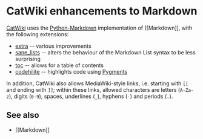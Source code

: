 # CatWiki enhancements to Markdown

[CatWiki](home) uses the [Python-Markdown](https://pythonhosted.org/Markdown/) implementation of [[Markdown]], with the following extensions:

* [extra](https://pythonhosted.org/Markdown/extensions/extra.html) -- various improvements
* [sane_lists](https://pythonhosted.org/Markdown/extensions/sane_lists.html) -- alters the behaviour of the Markdown List syntax to be less surprising
* [toc](https://pythonhosted.org/Markdown/extensions/toc.html) -- allows for a table of contents
* [codehilite](https://pythonhosted.org/Markdown/extensions/code_hilite.html) -- highlights code using [Pygments](http://pygments.org/)

In addition, CatWiki also allows MediaWiki-style links, i.e. starting with `[[` and ending with `]]`; within these links, allowed characters are letters (`A-Za-z`), digits (`0-9`), spaces, underlines (`_`), hyphens (`-`) and periods (`.`). 

## See also

* [[Markdown]]
